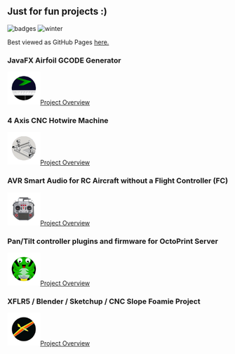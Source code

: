## Just for fun projects :)
![badges](https://forthebadge.com/images/badges/uses-badges.svg)
![winter](https://forthebadge.com/images/badges/winter-is-coming.svg)


Best viewed as GitHub Pages [here.](https://c-devine.github.io/Projects/)


### JavaFX Airfoil GCODE Generator

![JFX_GGode](content/jfx_gcode/img/jfx_gcode-button-small.png?raw=true)[Project Overview](content/jfx_gcode/jfx_gcode.md)


### 4 Axis CNC Hotwire Machine
![4Axis](content/4axis/img/4axis-button-small.png?raw=true)[Project Overview](content/4axis/4axis.md)


### AVR Smart Audio for RC Aircraft without a Flight Controller (FC)

![AvrSA](content/avrsa/img/avrsa-button-small.png?raw=true)[Project Overview](content/avrsa/avrsa.md)


### Pan/Tilt controller plugins and firmware for OctoPrint Server

![PanTilt](content/pantilt/img/pantilt-button-small.png?raw=true)[Project Overview](content/pantilt/pantilt.md)


### XFLR5 / Blender / Sketchup / CNC Slope Foamie Project

![XFLR5](content/xflr5/img/xflr5-button-small.png?raw=true)[Project Overview](content/xflr5/xflr5.md)
